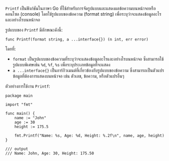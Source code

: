 
`Printf` เป็นฟังก์ชันในภาษา Go ที่ใช้สำหรับการจัดรูปแบบและแสดงผลข้อความบนหน้าจอหรือคอนโซล (console) โดยใช้รูปแบบของข้อความ (format string) เพื่อระบุว่าจะแสดงข้อมูลอะไรและอย่างไรบนหน้าจอ

รูปแบบของ `Printf` มีลักษณะดังนี้:
```
func Printf(format string, a ...interface{}) (n int, err error)

```
โดยที่:

- `format` เป็นรูปแบบของข้อความที่ระบุว่าจะแสดงข้อมูลอะไรและอย่างไรบนหน้าจอ ซึ่งสามารถใช้รูปแบบพิเศษเช่น `%d`, `%f`, `%s` เพื่อระบุประเภทข้อมูลที่จะแสดง
- `a ...interface{}` เป็นอาร์กิวเมนต์ที่เกี่ยวข้องกับรูปแบบของข้อความ ซึ่งสามารถเป็นตัวแปรข้อมูลที่ต้องการแสดงบนหน้าจอ เช่น ตัวเลข, ข้อความ, หรือตัวแปรอื่นๆ

ตัวอย่างการใช้งาน `Printf`:
```
package main

import "fmt"

func main() {
    name := "John"
    age := 30
    height := 175.5

    fmt.Printf("Name: %s, Age: %d, Height: %.2f\n", name, age, height)
}

/// output
/// Name: John, Age: 30, Height: 175.50
```

